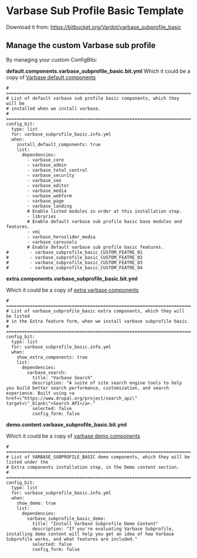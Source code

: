 # Varbase Sub Profile Basic Template

Download it from:
https://bitbucket.org/Vardot/varbase_subprofile_basic


## Manage the custom Varbase sub profile
By managing your custom ConfigBits:


**default.components.varbase_subprofile_basic.bit.yml**
Which it could be a copy of [Varbase default components](https://github.com/Vardot/varbase/blob/8.x-4.x/configbit/default.components.varbase.bit.yml)


```
# ==============================================================================
# List of default varbase sub profile basic components, which they will be
# installed when we install varbase.
# ==============================================================================
config_bit:
  type: list
  for: varbase_subprofile_basic.info.yml
  when:
    install_default_components: true
    list:
      dependencies:
        - varbase_core
        - varbase_admin
        - varbase_total_control
        - varbase_security
        - varbase_seo
        - varbase_editor
        - varbase_media
        - varbase_webform
        - varbase_page
        - varbase_landing
        # Enable listed modules in order at this installation step.
        - libraries
        # Enable default varbase sub profile basic base modules and features.
        - vmi
        - varbase_heroslider_media
        - varbase_carousels
        # Enable default varbase sub profile basic features.
#        - varbase_subprofile_basic_CUSTOM_FEATRE_01
#        - varbase_subprofile_basic_CUSTOM_FEATRE_02
#        - varbase_subprofile_basic_CUSTOM_FEATRE_03
#        - varbase_subprofile_basic_CUSTOM_FEATRE_04 

```




**extra.components.varbase_subprofile_basic.bit.yml**

Which it could be a copy of [extra varbase components](https://github.com/Vardot/varbase/blob/8.x-4.x/configbit/extra.components.varbase.bit.yml)



```
# ==============================================================================
# List of varbase_subprofile_basic extra components, which they will be listed
# in the Extra feature form, when we install varbase subprofile basic.
# ==============================================================================
config_bit:
  type: list
  for: varbase_subprofile_basic.info.yml
  when:
    show_extra_components: true
    list:
      dependencies:
        varbase_search:
          title: "Varbase Search"
          description: "A suite of site search engine tools to help you build better search performance, customization, and search experience. Built using <a href=\"https://www.drupal.org/project/search_api\" target=\"_blank\">Search API</a>."
          selected: false
          config_form: false
```





**demo.content.varbase_subprofile_basic.bit.yml**

Which it could be a copy of [varbase demo components](https://github.com/Vardot/varbase/blob/8.x-4.x/configbit/demo.content.varbase.bit.yml)


```
# ==============================================================================
# List of VARBASE_SUBPROFILE_BASIC demo components, which they will be listed under the 
# Extra components installation step, in the Demo content section.
# ==============================================================================
config_bit:
  type: list
  for: varbase_subprofile_basic.info.yml
  when:
    show_demo: true
    list:
      dependencies:
        varbase_subprofile_basic_demo:
          title: "Install Varbase Subprofile Demo Content"
          description: "If you're evaluating Varbase Subprofile, installing demo content will help you get an idea of how Varbase Subprofile works, and what features are included."
          selected: false
          config_form: false


```
